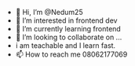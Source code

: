 - 👋 Hi, I’m @Nedum25
- 👀 I’m interested in frontend dev
- 🌱 I’m currently learning frontend
- 💞️ I’m looking to collaborate on ...
- i am teachable and I learn fast.
- 📫 How to reach me 08062177069

<!---
Nedum25/Nedum25 is a ✨ special ✨ repository because its `README.md` (this file) appears on your GitHub profile.
You can click the Preview link to take a look at your changes.
--->
